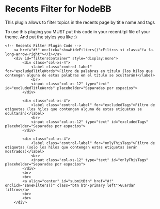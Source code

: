 # Recents Filter for NodeBB

This plugin allows to filter topics in the recents page by title name and tags

To use this pluging you MUST put this code in your recent.tpl file of your theme. And put the styles you like :)

```
<!-- Recents Filter Plugin Code -->
	<a href="#!" onclick="showHideFilters()">Filtros <i class="fa fa-long-arrow-right"></i></a>
	<div id="filtersContainer" style="display:none">
		<div class="col-xs-4">
			<label class="control-label" for="excludedTitleWords">Filtro de palabras en título (los hilos que contengan alguna de estas palabras en el título se ocultarán)</label>
			<br>
			<input class="col-xs-12" type="text" id="excludedTitleWords" placeholder="Separadas por espacios">
		</div>

		<div class="col-xs-4">
			<label class="control-label" for="excludedTags">Filtro de etiquetas (los hilos que contengan alguna de estas etiquetas se ocultarán)</label>
			<br>
			<input class="col-xs-12" type="text" id="excludedTags" placeholder="Separadas por espacios">
		</div>
		
		<div class="col-xs-4">
			<label class="control-label" for="onlyThisTags">Filtro de etiquetas (solo los hilos que contengan estas etiquetas serán mostrados)</label>
			<br>
			<input class="col-xs-12" type="text" id="onlyThisTags" placeholder="Separadas por espacios">
		</div>
		<br>
		<br>
		<a align="center" id="submitBtn" href="#!" onclick="saveFilters()" class="btn btn-primary left">Guardar filtros</a>
		<br>
		<br>
	</div>

```